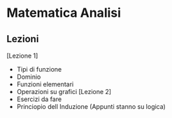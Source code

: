 # Matematica Analisi

## Lezioni

[Lezione 1]
- Tipi di funzione
- Dominio
- Funzioni elementari
- Operazioni su grafici
[Lezione 2]
- Esercizi da fare
- Princiopio dell Induzione (Appunti stanno su logica)
